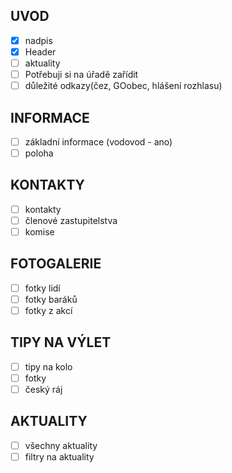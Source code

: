 ## UVOD
- [x] nadpis
- [x] Header
- [ ] aktuality
- [ ] Potřebuji si na úřadě zařídit
- [ ] důležité odkazy(čez, GOobec, hlášení rozhlasu)

## INFORMACE
- [ ] základní informace (vodovod - ano)
- [ ] poloha

## KONTAKTY
- [ ] kontakty
- [ ] členové zastupitelstva
- [ ] komise

## FOTOGALERIE
- [ ] fotky lidí
- [ ] fotky baráků
- [ ] fotky z akcí

## TIPY NA VÝLET
- [ ] tipy na kolo
- [ ] fotky
- [ ] český ráj

## AKTUALITY
- [ ] všechny aktuality
- [ ] filtry na aktuality